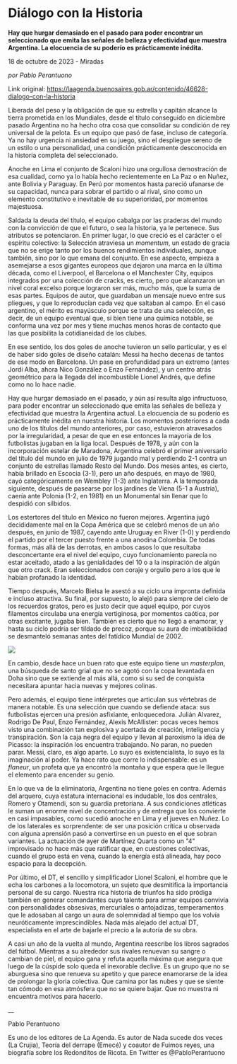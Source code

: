 # Diálogo con la Historia

**Hay que hurgar demasiado en el pasado para poder encontrar un seleccionado que emita las señales de belleza y efectividad que muestra Argentina. La elocuencia de su poderío es prácticamente inédita.**

18 de octubre de 2023 - Miradas

_por Pablo Perantuono_

Link original: https://laagenda.buenosaires.gob.ar/contenido/46628-dialogo-con-la-historia



Liberada del peso y la obligación de que su estrella y capitán alcance la tierra prometida en los Mundiales, desde el título conseguido en diciembre pasado Argentina no ha hecho otra cosa que consolidar su condición de rey universal de la pelota. Es un equipo que pasó de fase, incluso de categoría. Ya no hay urgencia ni ansiedad en su juego, sino el despliegue sereno de un estilo o una personalidad, una condición prácticamente desconocida en la historia completa del seleccionado.




Anoche en Lima el conjunto de Scaloni hizo una orgullosa demostración de esa cualidad, como ya lo había hecho recientemente en La Paz o en Nuñez, ante Bolivia y Paraguay. En Perú por momentos hasta pareció ufanarse de su capacidad, nunca para sobrar el partido o al rival, sino como un elemento constitutivo e inevitable de su superioridad, por momentos majestuosa.




Saldada la deuda del título, el equipo cabalga por las praderas del mundo con la convicción de que el futuro, o sea la historia, ya le pertenece. Sus atributos se potenciaron. En primer lugar, lo que creció es el carácter o el espíritu colectivo: la Selección atraviesa un *momentum*, un estado de gracia que no se erige tanto por los buenos rendimientos individuales, aunque también, sino por lo que emana del conjunto. En ese aspecto, empieza a asemejarse a esos gigantes europeos que dejaron una marca en la última década, como el Liverpool, el Barcelona o el Manchester City, equipos integrados por una colección de cracks, es cierto, pero que alcanzaron un nivel coral excelso porque lograron ser más, mucho más, que la suma de esas partes. Equipos de autor, que guardaban un mensaje nuevo entre sus pliegues, y que lo reproducían cada vez que saltaban al campo. En el caso argentino, el mérito es mayúsculo porque se trata de una selección, es decir, de un equipo eventual que, si bien tiene una química notable, se conforma una vez por mes y tiene muchas menos horas de contacto que las que posibilita la cotidianeidad de los clubes.




En ese sentido, los dos goles de anoche tuvieron un sello particular, y es el de haber sido goles de diseño catalán: Messi ha hecho decenas de tantos de ese modo en Barcelona. Un pase en profundidad para un extremo (antes Jordi Alba, ahora Nico González o Enzo Fernández), y un centro atrás geométrico para la llegada del incombustible Lionel Andrés, que define como no lo hace nadie.




Hay que hurgar demasiado en el pasado, y aún así resulta algo infructuoso, para poder encontrar un seleccionado que emita las señales de belleza y efectividad que muestra la Argentina actual. La elocuencia de su poderío es prácticamente inédita en nuestra historia. Los momentos posteriores a cada uno de los títulos del mundo anteriores, por caso, estuvieron atravesados por la irregularidad, a pesar de que en ese entonces la mayoría de los futbolistas jugaban en la liga local. Después de 1978, y aún con la incorporación estelar de Maradona, Argentina celebró el primer aniversario del título del mundo en julio de 1979 jugando mal y perdiendo 2-1 contra un conjunto de estrellas llamado Resto del Mundo. Dos meses antes, es cierto, había brillado en Escocia (3-1), pero un año después, en mayo de 1980, cayó categóricamente en Wembley (1-3) ante Inglaterra. A la temporada siguiente, después de pasearse por los jardines de Viena (5-1 a Austria), caería ante Polonia (1-2, en 1981) en un Monumental sin llenar que lo despidió con silbidos.




Los estertores del título en México no fueron mejores. Argentina jugó decididamente mal en la Copa América que se celebró menos de un año después, en junio de 1987, cayendo ante Uruguay en River (1-0) y perdiendo el partido por el tercer puesto frente a una anodina Colombia. De todas formas, más allá de las derrotas, en ambos casos lo que resultaba desconcertante era el nivel del equipo, cuyo funcionamiento parecía no estar aceitado, atado a las genialidades del 10 o a la inspiración de algún que otro crack. Eran seleccionados con coraje y orgullo pero a los que le habían profanado la identidad.




Tiempo después, Marcelo Bielsa le asestó a su ciclo una impronta definida e incluso atractiva. Su final, por supuesto, lo alejó para siempre del cielo de los recuerdos gratos, pero es justo decir que aquel equipo, por cuyos filamentos circulaba una energía vertiginosa, por momentos caótica, por otras excitante, jugaba bien. También es cierto que no llegó a enamorar, y hasta su ciclo podría ser tildado de precoz, porque su aura de imbatibilidad se desmanteló semanas antes del fatídico Mundial de 2002.




[![](https://img.youtube.com/vi/_jICVrlX8h8/0.jpg)](https://www.youtube.com/watch?v=_jICVrlX8h8)




En cambio, desde hace un buen rato que este equipo tiene un *masterplan*, una búsqueda de santo grial que no se agotó con la copa levantada en Doha sino que se extiende al más allá, como si su sed de conquista necesitara apuntar hacia nuevas y mejores colinas.




Pero además, el equipo tiene intérpretes que articulan sus vértebras de manera notable. Es una selección que cuando se defiende ataca: sus futbolistas ejercen una presión asfixiante, enloquecedora. Julián Alvarez, Rodrigo De Paul, Enzo Fernández, Alexis McAllister: pocas veces hemos visto una combinación tan explosiva y acertada de creación, inteligencia y transpiración. Son la caja negra del equipo y llevan al paroxismo la idea de Picasso: la inspiración los encuentra trabajando. No paran, no pueden parar. Messi, claro, es algo aparte. Lo suyo es existencialista, lo suyo es la imaginación al poder. Ya hace rato que corre lo indispensable: es un *flaneur*, un profeta que ya encontró la montaña y que espera que le llegue el elemento para encender su genio.




En lo que va de la eliminatoria, Argentina no tiene goles en contra. Además del arquero, cuya estatura internacional es indudable, los dos centrales, Romero y Otamendi, son su guardia pretoriana. A sus condiciones atléticas le suman un enorme nivel de concentración y de entrega que los convierte en casi impasables, como sucedió anoche en Lima y el jueves en Nuñez. Lo de los laterales es sorprendente: de ser una posición crítica u observada con alguna aprensión pasó a convertirse en un puesto en el que sobran variantes. La actuación de ayer de Martínez Quarta como un "4" improvisado no hace más que ratificar que, en cuestiones colectivas, cuando el grupo está en vena, cuando la energía está alineada, hay poco espacio para la decepción.




Por último, el DT, el sencillo y simplificador Lionel Scaloni, el hombre que le echa los carbones a la locomotora, un sujeto que desmitifica la importancia personal de su cargo. Nuestra rica historia de triunfos ha sido pródiga también en generar comandantes cuyo talento para armar equipos convivía con personalidades obsesivas, mercuriales o antojadizas, temperamentos que le adosaban al cargo un aura de solemnidad al tiempo que los volvía neuróticamente imprescindibles. Nada más alejado del actual DT, especialista en el arte de bajarle el precio a la autoría de su obra.




A casi un año de la vuelta al mundo, Argentina reescribe los libros sagrados del fútbol. Mientras a su alrededor sus rivales renuevan su sangre o cambian de piel, el equipo gana y refuta aquella máxima que asegura que luego de la cúspide solo queda el inexorable declive. Es un grupo que no se aburguesa sino que renueva su apetito y que parece enamorarse de la idea de prolongar la gloria colectiva. Que camina por las nubes y que se siente tan cómodo en esa atmósfera que no se quiere bajar. Que no muestra ni encuentra motivos para hacerlo.




\_\_




Pablo Perantuono




Es uno de los editores de La Agenda. Es autor de Nada sucede dos veces (La Crujia), Teoría del derrape (Emecé) y coautor de Fuimos reyes, una biografía sobre los Redonditos de Ricota. En Twitter es @PabloPerantuono



